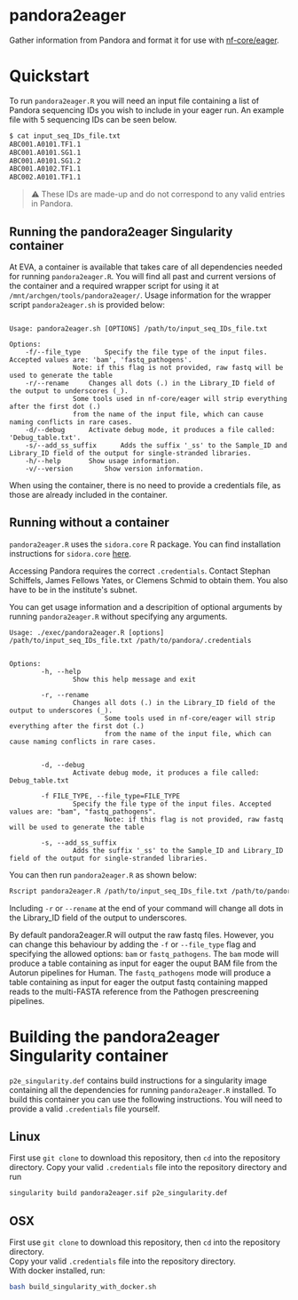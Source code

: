 # pandora2eager
Gather information from Pandora and format it for use with [nf-core/eager](https://nf-co.re/eager).

# Quickstart

To run `pandora2eager.R` you will need an input file containing a list of Pandora sequencing IDs you
wish to include in your eager run. An example file with 5 sequencing IDs can be seen below.
```bash
$ cat input_seq_IDs_file.txt
ABC001.A0101.TF1.1
ABC001.A0101.SG1.1
ABC001.A0101.SG1.2
ABC001.A0102.TF1.1
ABC002.A0101.TF1.1
```

> ⚠️ These IDs are made-up and do not correspond to any valid entries in Pandora.

## Running the pandora2eager Singularity container

At EVA, a container is available that takes care of all dependencies needed for running `pandora2eager.R`.
You will find all past and current versions of the container and a required wrapper script for using it 
at `/mnt/archgen/tools/pandora2eager/`. Usage information for the wrapper script `pandora2eager.sh` is 
provided below:

```

Usage: pandora2eager.sh [OPTIONS] /path/to/input_seq_IDs_file.txt

Options:
	-f/--file_type		Specify the file type of the input files. Accepted values are: 'bam', 'fastq_pathogens'.
				Note: if this flag is not provided, raw fastq will be used to generate the table
	-r/--rename		Changes all dots (.) in the Library_ID field of the output to underscores (_).
				Some tools used in nf-core/eager will strip everything after the first dot (.)
				from the name of the input file, which can cause naming conflicts in rare cases.
	-d/--debug		Activate debug mode, it produces a file called: 'Debug_table.txt'.
	-s/--add_ss_suffix		Adds the suffix '_ss' to the Sample_ID and Library_ID field of the output for single-stranded libraries.
	-h/--help		Show usage information.
	-v/--version		Show version information.

```

When using the container, there is no need to provide a credentials file, as those are already included in the container.

## Running without a container
`pandora2eager.R` uses the `sidora.core` R package. You can find installation instructions for `sidora.core`
[here](https://github.com/sidora-tools/sidora.core). 

Accessing Pandora requires the correct `.credentials`. Contact Stephan Schiffels, James Fellows Yates, 
or Clemens Schmid to obtain them. You also have to be in the institute's subnet.

You can get usage information and a descripition of optional arguments by running `pandora2eager.R`
without specifying any arguments.
```
Usage: ./exec/pandora2eager.R [options] /path/to/input_seq_IDs_file.txt /path/to/pandora/.credentials


Options:
        -h, --help
                Show this help message and exit

        -r, --rename
                Changes all dots (.) in the Library_ID field of the output to underscores (_).
                        Some tools used in nf-core/eager will strip everything after the first dot (.)
                        from the name of the input file, which can cause naming conflicts in rare cases.


        -d, --debug
                Activate debug mode, it produces a file called: Debug_table.txt

        -f FILE_TYPE, --file_type=FILE_TYPE
                Specify the file type of the input files. Accepted values are: "bam", "fastq_pathogens". 
                        Note: if this flag is not provided, raw fastq will be used to generate the table

        -s, --add_ss_suffix
                Adds the suffix '_ss' to the Sample_ID and Library_ID field of the output for single-stranded libraries.

```



You can then run `pandora2eager.R` as shown below:
```bash
Rscript pandora2eager.R /path/to/input_seq_IDs_file.txt /path/to/pandora/.credentials
```

Including `-r` or `--rename` at the end of your command will change all dots in the 
Library_ID field of the output to underscores.

By default pandora2eager.R will output the raw fastq files. However, you can change this behaviour by adding the `-f` 
or `--file_type` flag and specifying the allowed options: `bam` or `fastq_pathogens`.
The `bam` mode will produce a table containing as input for eager the ouput BAM file from the Autorun pipelines for Human.
The `fastq_pathogens` mode will produce a table containing as input for eager the output fastq containing mapped reads to
the multi-FASTA reference from the Pathogen prescreening pipelines. 

# Building the pandora2eager Singularity container
`p2e_singularity.def` contains build instructions for a singularity image containing all the 
dependencies for running `pandora2eager.R` installed. To build this container you can use the
following instructions. You will need to provide a valid `.credentials` file yourself.

## Linux
First use `git clone` to download this repository, then `cd` into the repository directory.
Copy your valid `.credentials` file into the repository directory and run
```bash
singularity build pandora2eager.sif p2e_singularity.def
```

## OSX
First use `git clone` to download this repository, then `cd` into the repository directory.</br>
Copy your valid `.credentials` file into the repository directory.</br>
With docker installed, run:
```bash
bash build_singularity_with_docker.sh
```
